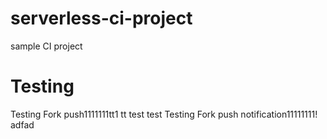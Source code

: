 # serverless-ci-project
sample CI project

# Testing
Testing Fork push1111111tt1
tt
test
test
Testing Fork push notification11111111!
adfad
